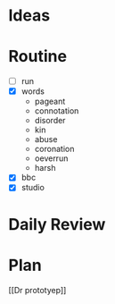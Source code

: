 # Ideas
# Routine
- [ ] run
- [x] words
	- pageant
	- connotation
	- disorder
	- kin
	- abuse
	- coronation
	- oeverrun
	- harsh
- [x] bbc
- [x] studio
# Daily Review

# Plan
[[Dr prototyep]]